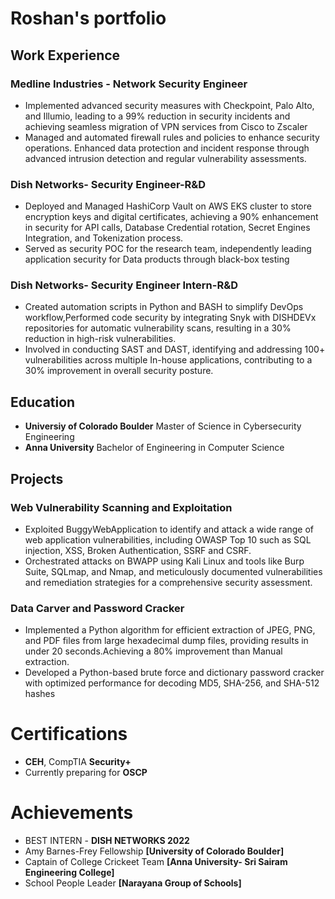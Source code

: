 # Roshan's portfolio

## Work Experience

### Medline Industries - Network Security Engineer 
- Implemented advanced security measures with Checkpoint, Palo Alto, and Illumio, leading to a 99% reduction in
security incidents and achieving seamless migration of VPN services from Cisco to Zscaler
- Managed and automated firewall rules and policies to enhance security operations. Enhanced data protection and
incident response through advanced intrusion detection and regular vulnerability assessments.
### Dish Networks- Security Engineer-R&D
- Deployed and Managed HashiCorp Vault on AWS EKS cluster to store encryption keys and digital certificates,
achieving a 90% enhancement in security for API calls, Database Credential rotation, Secret Engines Integration,
and Tokenization process.
- Served as security POC for the research team, independently leading application security for Data products
through black-box testing
### Dish Networks- Security Engineer Intern-R&D
- Created automation scripts in Python and BASH to simplify DevOps workflow,Performed code security by
integrating Snyk with DISHDEVx repositories for automatic vulnerability scans, resulting in a 30% reduction in
high-risk vulnerabilities.
- Involved in conducting SAST and DAST, identifying and addressing 100+ vulnerabilities across multiple In-house
applications, contributing to a 30% improvement in overall security posture.

## Education
- **Universiy of Colorado Boulder**
  Master of Science in Cybersecurity Engineering
- **Anna University**
 Bachelor of Engineering in Computer Science 

## Projects

### Web Vulnerability Scanning and Exploitation
- Exploited BuggyWebApplication to identify and attack a wide range of web application vulnerabilities, including
OWASP Top 10 such as SQL injection, XSS, Broken Authentication, SSRF and CSRF.
- Orchestrated attacks on BWAPP using Kali Linux and tools like Burp Suite, SQLmap, and Nmap, and
meticulously documented vulnerabilities and remediation strategies for a comprehensive security assessment.

### Data Carver and Password Cracker
- Implemented a Python algorithm for efficient extraction of JPEG, PNG, and PDF files from large hexadecimal
dump files, providing results in under 20 seconds.Achieving a 80% improvement than Manual extraction.
- Developed a Python-based brute force and dictionary password cracker with optimized performance for decoding
MD5, SHA-256, and SHA-512 hashes

# Certifications
- **CEH**, CompTIA **Security+**
- Currently preparing for **OSCP**

# Achievements
- BEST INTERN - **DISH NETWORKS 2022**
- Amy Barnes-Frey Fellowship **[University of Colorado Boulder]**
- Captain of College Crickeet Team **[Anna University- Sri Sairam Engineering College]**
- School People Leader **[Narayana Group of Schools]**
